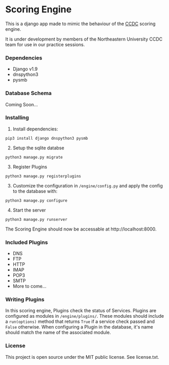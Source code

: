 # Scoring Engine

This is a django app made to mimic the behaviour of the
[CCDC](http://www.nationalccdc.org/) scoring engine.

It is under development by members of the Northeastern University CCDC team for
use in our practice sessions.

### Dependencies

- Django v1.9
- dnspython3
- pysmb

### Database Schema

Coming Soon...

### Installing
1. Install dependencies:

`pip3 install django dnspython3 pysmb`

2. Setup the sqlite databse

`python3 manage.py migrate`

3. Register Plugins

`python3 manage.py registerplugins`

3. Customize the configuration in `/engine/config.py` and apply the config to
the database with:

`python3 manage.py configure`

4. Start the server

`python3 manage.py runserver`

The Scoring Engine should now be accessable at http://localhost:8000.

### Included Plugins
- DNS
- FTP
- HTTP
- IMAP
- POP3
- SMTP
- More to come...

### Writing Plugins

In this scoring engine, Plugins check the status of Services. Plugins are
configured as modules in `/engine/plugins/`. These modules should include a
`run(options)` method that returns `True` if a service check passed and `False`
otherwise. When configuring a Plugin in the database, it's name should match
the name of the associated module.

### License

This project is open source under the MIT public license. See license.txt.
